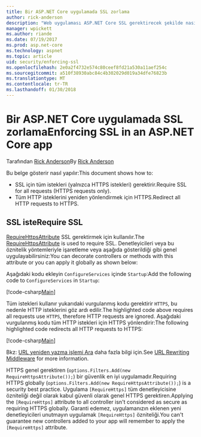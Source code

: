 ```yaml
---
title: Bir ASP.NET Core uygulamada SSL zorlama
author: rick-anderson
description: "Web uygulaması ASP.NET Core SSL gerektirecek şekilde nasıl gösterir"
manager: wpickett
ms.author: riande
ms.date: 07/19/2017
ms.prod: asp.net-core
ms.technology: aspnet
ms.topic: article
uid: security/enforcing-ssl
ms.openlocfilehash: 2e0a2f4732e574c80ceef8fd21a530a11aef254c
ms.sourcegitcommit: a510f38930abc84c4b302029d019a34dfe76823b
ms.translationtype: MT
ms.contentlocale: tr-TR
ms.lasthandoff: 01/30/2018
---
```

# <a name="enforcing-ssl-in-an-aspnet-core-app"></a><span data-ttu-id="63007-103">Bir ASP.NET Core uygulamada SSL zorlama</span><span class="sxs-lookup"><span data-stu-id="63007-103">Enforcing SSL in an ASP.NET Core app</span></span>

<span data-ttu-id="63007-104">Tarafından [Rick Anderson](https://twitter.com/RickAndMSFT)</span><span class="sxs-lookup"><span data-stu-id="63007-104">By [Rick Anderson](https://twitter.com/RickAndMSFT)</span></span>

<span data-ttu-id="63007-105">Bu belge gösterir nasıl yapılır:</span><span class="sxs-lookup"><span data-stu-id="63007-105">This document shows how to:</span></span>

- <span data-ttu-id="63007-106">SSL için tüm istekleri (yalnızca HTTPS istekleri) gerektirir.</span><span class="sxs-lookup"><span data-stu-id="63007-106">Require SSL for all requests (HTTPS requests only).</span></span>
- <span data-ttu-id="63007-107">Tüm HTTP isteklerini yeniden yönlendirmek için HTTPS.</span><span class="sxs-lookup"><span data-stu-id="63007-107">Redirect all HTTP requests to HTTPS.</span></span>

## <a name="require-ssl"></a><span data-ttu-id="63007-108">SSL iste</span><span class="sxs-lookup"><span data-stu-id="63007-108">Require SSL</span></span>

<span data-ttu-id="63007-109">[RequireHttpsAttribute](https://docs.microsoft.com/aspnet/core/api/microsoft.aspnetcore.mvc.requirehttpsattribute) SSL gerektirmek için kullanılır.</span><span class="sxs-lookup"><span data-stu-id="63007-109">The [RequireHttpsAttribute](https://docs.microsoft.com/aspnet/core/api/microsoft.aspnetcore.mvc.requirehttpsattribute) is used to require SSL.</span></span> <span data-ttu-id="63007-110">Denetleyicileri veya bu öznitelik yöntemleriyle işaretleme veya aşağıda gösterildiği gibi genel uygulayabilirsiniz:</span><span class="sxs-lookup"><span data-stu-id="63007-110">You can decorate controllers or methods with this attribute or you can apply it globally as shown below:</span></span>

<span data-ttu-id="63007-111">Aşağıdaki kodu ekleyin `ConfigureServices` içinde `Startup`:</span><span class="sxs-lookup"><span data-stu-id="63007-111">Add the following code to `ConfigureServices` in `Startup`:</span></span>

[!code-csharp[Main](authentication/accconfirm/sample/WebApp1/Startup.cs?name=snippet2&highlight=4-)]

<span data-ttu-id="63007-112">Tüm istekleri kullanır yukarıdaki vurgulanmış kodu gerektirir `HTTPS`, bu nedenle HTTP isteklerini göz ardı edilir.</span><span class="sxs-lookup"><span data-stu-id="63007-112">The highlighted code above requires all requests use `HTTPS`, therefore HTTP requests are ignored.</span></span> <span data-ttu-id="63007-113">Aşağıdaki vurgulanmış kodu tüm HTTP istekleri için HTTPS yönlendirir:</span><span class="sxs-lookup"><span data-stu-id="63007-113">The following highlighted code redirects all HTTP requests to HTTPS:</span></span>

[!code-csharp[Main](authentication/accconfirm/sample/WebApp1/Startup.cs?name=snippet_AddRedirectToHttps&highlight=7-)]

<span data-ttu-id="63007-114">Bkz: [URL yeniden yazma işlemi Ara](xref:fundamentals/url-rewriting) daha fazla bilgi için.</span><span class="sxs-lookup"><span data-stu-id="63007-114">See [URL Rewriting Middleware](xref:fundamentals/url-rewriting) for more information.</span></span>

<span data-ttu-id="63007-115">HTTPS genel gerektiren (`options.Filters.Add(new RequireHttpsAttribute());`) bir güvenlik en iyi uygulamadır.</span><span class="sxs-lookup"><span data-stu-id="63007-115">Requiring HTTPS globally (`options.Filters.Add(new RequireHttpsAttribute());`) is a security best practice.</span></span> <span data-ttu-id="63007-116">Uygulama `[RequireHttps]` tüm denetleyicisine özniteliği değil olarak kabul güvenli olarak genel HTTPS gerektiren.</span><span class="sxs-lookup"><span data-stu-id="63007-116">Applying the `[RequireHttps]` attribute to all controller isn't considered as secure as requiring HTTPS globally.</span></span> <span data-ttu-id="63007-117">Garanti edemez, uygulamanızın eklenen yeni denetleyicileri unutmayın uygulamak `[RequireHttps]` özniteliği.</span><span class="sxs-lookup"><span data-stu-id="63007-117">You can't guarantee new controllers added to your app will remember to apply the `[RequireHttps]` attribute.</span></span>
